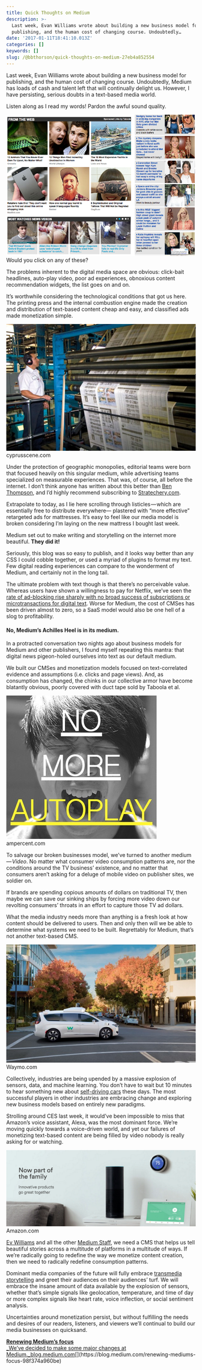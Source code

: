 ```yaml
---
title: Quick Thoughts on Medium
description: >-
  Last week, Evan Williams wrote about building a new business model for
  publishing, and the human cost of changing course. Undoubtedly…
date: '2017-01-11T18:41:10.013Z'
categories: []
keywords: []
slug: /@bbthorson/quick-thoughts-on-medium-27eb4a852554
---
```


Last week, Evan Williams wrote about building a new business model for publishing, and the human cost of changing course. Undoubtedly, Medium has loads of cash and talent left that will continually delight us. However, I have persisting, serious doubts in a text-based media world.

Listen along as I read my words! Pardon the awful sound quality.

![Would you click on any of these?](img/1__FMR__65SnYLWsZ61fsHsr9w.png)
Would you click on any of these?

The problems inherent to the digital media space are obvious: click-bait headlines, auto-play video, poor ad experiences, obnoxious content recommendation widgets, the list goes on and on.

It’s worthwhile considering the technological conditions that got us here. The printing press and the internal combustion engine made the creation and distribution of text-based content cheap and easy, and classified ads made monetization simple.

![cyprusscene.com](img/1__BsDQzC0FUugxCl1DGYvaXg.jpeg)
cyprusscene.com

Under the protection of geographic monopolies, editorial teams were born that focused heavily on this singular medium, while advertising teams specialized on measurable experiences. That was, of course, all before the internet. I don’t think anyone has written about this better than [Ben Thompson](https://twitter.com/benthompson), and I’d highly recommend subscribing to [Stratechery.com](http://stratechery.com).

Extrapolate to today, as I lie here scrolling through listicles — which are essentially free to distribute everywhere— plastered with “more effective” retargeted ads for mattresses. It’s easy to feel like our media model is broken considering I’m laying on the new mattress I bought last week.

Medium set out to make writing and storytelling on the internet more beautiful. **They did it!**

Seriously, this blog was so easy to publish, and it looks way better than any CSS I could cobble together, or used a myriad of plugins to format my text. Few digital reading experiences can compare to the wonderment of Medium, and certainly not in the long tail.

The ultimate problem with text though is that there’s no perceivable value. Whereas users have shown a willingness to pay for Netflix, we’ve seen the [rate of ad-blocking rise sharply with no broad success of subscriptions or microtransactions for digital text](http://www.cjr.org/analysis/reuters_digital_news_report.php). Worse for Medium, the cost of CMSes has been driven almost to zero, so a SaaS model would also be one hell of a slog to profitability.

#### No, Medium’s Achilles Heel is in its medium.

In a protracted conversation two nights ago about business models for Medium and other publishers, I found myself repeating this mantra: that digital news pigeon-holed ourselves into text as our default medium.

We built our CMSes and monetization models focused on text-correlated evidence and assumptions (i.e. clicks and page views). And, as consumption has changed, the chinks in our collective armor have become blatantly obvious, poorly covered with duct tape sold by Taboola et al.

![ampercent.com](img/1__1PRI6qbhCPUvL9d8__srJ7A.jpeg)
ampercent.com

To salvage our broken businesses model, we’ve turned to another medium — _Video_. No matter what consumer video consumption patterns are, nor the conditions around the TV business’ existence, and no matter that consumers aren’t asking for a deluge of mobile video on publisher sites, we soldier on.

If brands are spending copious amounts of dollars on traditional TV, then maybe we can save our sinking ships by forcing more video down our revolting consumers’ throats in an effort to capture those TV ad dollars.

What the media industry needs more than anything is a fresh look at how content should be delivered to users. Then and only then will we be able to determine what systems we need to be built. Regrettably for Medium, that’s not another text-based CMS.

![Waymo.com](img/1____oorLFyLH6o63uAWS5nFsA.jpeg)
Waymo.com

Collectively, industries are being upended by a massive explosion of sensors, data, and machine learning. You don’t have to wait but 10 minutes to hear something new about [self-driving cars](https://medium.com/waymo/say-hello-to-waymo-whats-next-for-google-s-self-driving-car-project-b854578b24ee#.kasw4gdw0) these days. The most successful players in other industries are embracing change and exploring new business models based on entirely new paradigms.

Strolling around CES last week, it would’ve been impossible to miss that Amazon’s voice assistant, Alexa, was the most dominant force. We’re moving quickly towards a voice-driven world, and yet our failures of monetizing text-based content are being filled by video nobody is really asking for or watching.

![Amazon.com](img/1__av0O2ObMTWHSyccX0iG0NQ.png)
Amazon.com

[Ev Williams](https://medium.com/u/268314bb7e7e) and all the other [Medium Staff](https://medium.com/u/a32c340ea342), we need a CMS that helps us tell beautiful stories across a multitude of platforms in a multitude of ways. If we’re radically going to redefine the way we monetize content creation, then we need to radically redefine consumption patterns.

Dominant media companies of the future will fully embrace [transmedia storytelling](https://en.wikipedia.org/wiki/Transmedia_storytelling) and greet their audiences on their audiences’ turf. We will embrace the insane amount of data available by the explosion of sensors, whether that’s simple signals like geolocation, temperature, and time of day or more complex signals like heart rate, voice inflection, or social sentiment analysis.

Uncertainties around monetization persist, but without fulfilling the needs and desires of our readers, listeners, and viewers we’ll continual to build our media businesses on quicksand.

[**Renewing Medium’s focus**  
_We’ve decided to make some major changes at Medium._blog.medium.com](https://blog.medium.com/renewing-mediums-focus-98f374a960be "https://blog.medium.com/renewing-mediums-focus-98f374a960be")[](https://blog.medium.com/renewing-mediums-focus-98f374a960be)